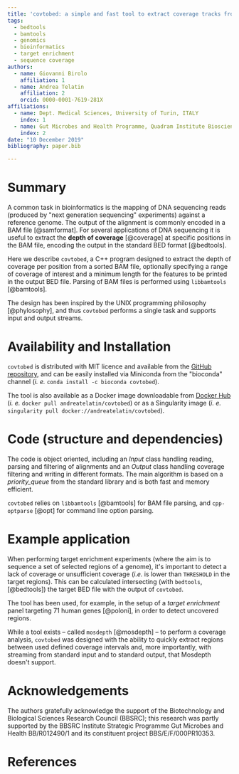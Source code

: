 ```yaml
---
title: 'covtobed: a simple and fast tool to extract coverage tracks from BAM files'
tags:
  - bedtools
  - bamtools
  - genomics
  - bioinformatics
  - target enrichment
  - sequence coverage
authors:
  - name: Giovanni Birolo
    affiliation: 1
  - name: Andrea Telatin
    affiliation: 2
    orcid: 0000-0001-7619-281X
affiliations:
  - name: Dept. Medical Sciences, University of Turin, ITALY
    index: 1
  - name: Gut Microbes and Health Programme, Quadram Institute Bioscience, Norwich, UK
    index: 2
date: "10 December 2019"
bibliography: paper.bib

---
```



# Summary

A common task in bioinformatics is the mapping of DNA sequencing reads (produced by "next generation sequencing" experiments) against a reference genome. 
The output of the alignment is commonly encoded in a BAM file [@samformat]. 
For several applications of DNA sequencing it is useful to extract the **depth of coverage** [@coverage] 
at specific positions in the BAM file, 
encoding the output in the standard BED format [@bedtools].

Here we describe `covtobed`, a C++ program designed to extract the depth of coverage per position from a sorted BAM file, 
optionally specifying a range of coverage of interest and a minimum length for the features to be printed in the output BED file. 
Parsing of BAM files is performed using `libbamtools` [@bamtools]. 

The design has been inspired by the UNIX programming philosophy [@phylosophy], and thus `covtobed` performs a single task and supports input and output streams.

# Availability and Installation

`covtobed` is distributed with MIT licence and available from the [GitHub repository](https://github.com/telatin/covtobed), 
and can be easily installed via Miniconda from the "bioconda" channel 
(*i. e.* `conda install -c bioconda covtobed`).

The tool is also available as a Docker image downloadable from [Docker Hub](https://hub.docker.com/r/andreatelatin/covtobed) 
(*i. e.* `docker pull andreatelatin/covtobed`) or as a Singularity image (*i. e.* `singularity pull docker://andreatelatin/covtobed`).

# Code (structure and dependencies)

The code is object oriented, including an *Input* class handling reading, parsing and filtering of alignments and an *Output* class handling coverage filtering and writing in different formats.
The main algorithm is based on a *priority_queue* from the standard library and is both fast and memory efficient.

`covtobed` relies on  `libbamtools` [@bamtools] for BAM file parsing, and `cpp-optparse` [@opt] for command line option parsing.

# Example application

When performing target enrichment experiments (where the aim is to sequence a set of selected regions of a genome), it's important to detect a lack of coverage or unsufficient coverage (*i.e.* is lower than `THRESHOLD` in the target regions). This can be calculated intersecting (with `bedtools`, [@bedtools]) the target BED file with the output of `covtobed`. 

The tool has been used, for example, in the setup of a *target enrichment* panel targeting 71 human genes [@poloni], in order to detect uncovered regions.

While a tool exists – called `mosdepth` [@mosdepth] – to perform a coverage analysis, `covtobed` was designed with the ability to quickly extract regions between used defined coverage intervals and, more importantly, with streaming from standard input and to standard output, that Mosdepth doesn't support.

# Acknowledgements

The authors gratefully acknowledge the support of the Biotechnology and Biological Sciences Research Council (BBSRC); 
this research was partly supported by the BBSRC Institute Strategic Programme Gut Microbes and Health BB/R012490/1 and its constituent project BBS/E/F/000PR10353.


# References

